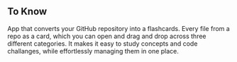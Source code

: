 
## To Know

App that converts your GitHub repository into a flashcards. Every file from a repo as a card, which you can open and drag and drop across three different categories. It makes it easy to study concepts and code challanges, while effortlessly managing them in one place.
